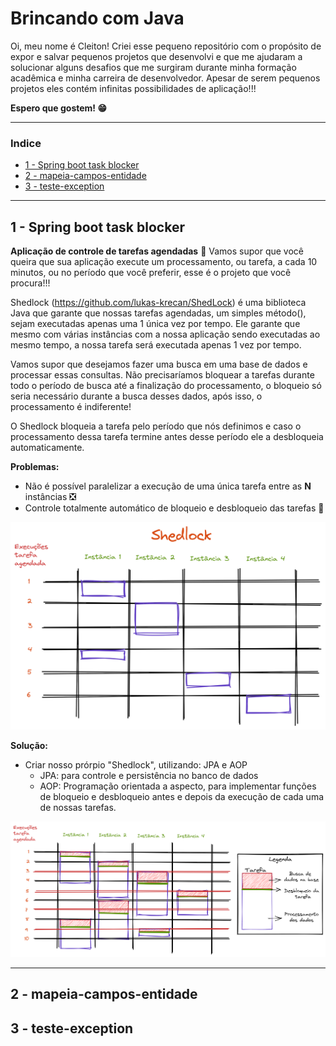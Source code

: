 # Brincando com Java

Oi, meu nome é Cleiton!
Criei esse pequeno repositório com o propósito de expor e salvar pequenos projetos que desenvolvi e que me ajudaram a solucionar alguns desafios que me surgiram durante minha formação acadêmica e minha carreira de desenvolvedor. Apesar de serem pequenos projetos eles contém infinitas possibilidades de aplicação!!!

**Espero que gostem! 😁**

---
### Indice

+ [1 - Spring boot task blocker](#1-Spring-boot-task-blocker)
+ [2 - mapeia-campos-entidade](#2-mapeia-campos-entidade)
+ [3 - teste-exception](#3-teste-exception)
---

## 1 - Spring boot task blocker

**Aplicação de controle de tarefas agendadas** 📅
Vamos supor que você queira que sua aplicação execute um processamento, ou tarefa, a cada 10 minutos, ou no período que você preferir, esse é o projeto que você procura!!!

Shedlock (https://github.com/lukas-krecan/ShedLock) é uma biblioteca Java que garante que nossas tarefas agendadas, um simples método(), sejam executadas apenas uma 1 única vez por tempo. Ele garante que mesmo com várias instâncias com a nossa aplicação sendo executadas ao mesmo tempo, a nossa tarefa será executada apenas 1 vez por tempo.

Vamos supor que desejamos fazer uma busca em uma base de dados e processar essas consultas. Não precisaríamos bloquear a tarefas durante todo o período de busca até a finalização do processamento, o bloqueio só seria necessário durante a busca desses dados, após isso, o processamento é indiferente!

O Shedlock bloqueia a tarefa pelo período que nós definimos e caso o processamento dessa tarefa termine antes desse período ele a desbloqueia automaticamente.

**Problemas:** 
 - Não é possível paralelizar a execução de uma única tarefa entre as **N** instâncias ❎
 - Controle totalmente automático de bloqueio e desbloqueio das tarefas 🤖
 
![Execução do Shedlock](https://raw.githubusercontent.com/MarquesCleiton/brincando-com-java/main/spring-boot-task-blocker/imgs/1-shedlock.png)

**Solução:**
 + Criar nosso prórpio "Shedlock", utilizando: JPA e AOP
	 + JPA: para controle e persistência no banco de dados
	 + AOP: Programação orientada a aspecto, para implementar funções de bloqueio e desbloqueio antes e depois da execução de cada uma de nossas tarefas.
	 
![Paralelismo](https://raw.githubusercontent.com/MarquesCleiton/brincando-com-java/main/spring-boot-task-blocker/imgs/2-paralelismo.png)

---
## 2 - mapeia-campos-entidade

## 3 - teste-exception